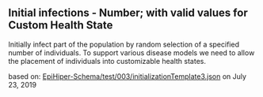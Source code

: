 ## Initial infections - Number; with valid values for Custom Health State
Initially infect part of the population by random selection of a specified number of individuals.
To support various disease models we need to allow the placement of individuals into customizable health states.


based on: [EpiHiper-Schema/test/003/initializationTemplate3.json](https://github.com/NSSAC/EpiHiper-Schema/blob/master/test/003/initializationTemplate3.json)
on July 23, 2019
